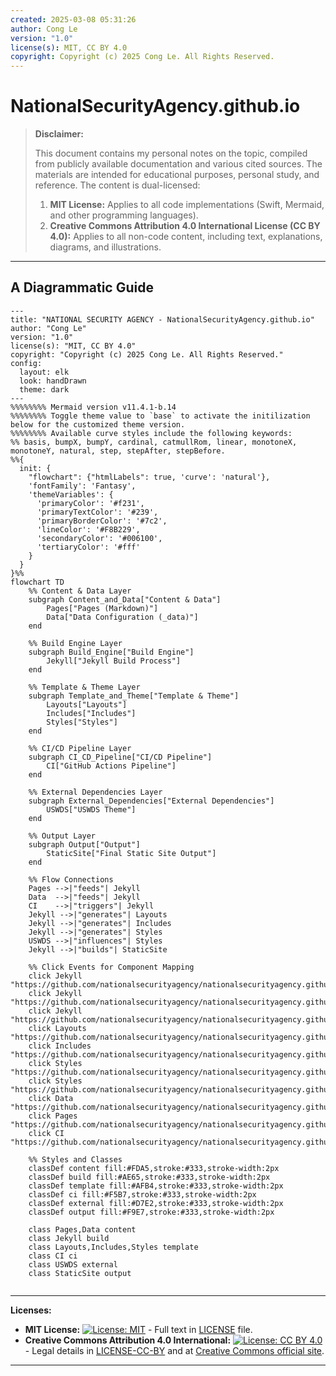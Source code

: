 ```yaml
---
created: 2025-03-08 05:31:26
author: Cong Le
version: "1.0"
license(s): MIT, CC BY 4.0
copyright: Copyright (c) 2025 Cong Le. All Rights Reserved.
---
```




# NationalSecurityAgency.github.io
> **Disclaimer:**
>
> This document contains my personal notes on the topic,
> compiled from publicly available documentation and various cited sources.
> The materials are intended for educational purposes, personal study, and reference.
> The content is dual-licensed:
> 1. **MIT License:** Applies to all code implementations (Swift, Mermaid, and other programming languages).
> 2. **Creative Commons Attribution 4.0 International License (CC BY 4.0):** Applies to all non-code content, including text, explanations, diagrams, and illustrations.
---


## A Diagrammatic Guide



```mermaid
---
title: "NATIONAL SECURITY AGENCY - NationalSecurityAgency.github.io"
author: "Cong Le"
version: "1.0"
license(s): "MIT, CC BY 4.0"
copyright: "Copyright (c) 2025 Cong Le. All Rights Reserved."
config:
  layout: elk
  look: handDrawn
  theme: dark
---
%%%%%%%% Mermaid version v11.4.1-b.14
%%%%%%%% Toggle theme value to `base` to activate the initilization below for the customized theme version.
%%%%%%%% Available curve styles include the following keywords:
%% basis, bumpX, bumpY, cardinal, catmullRom, linear, monotoneX, monotoneY, natural, step, stepAfter, stepBefore.
%%{
  init: {
    "flowchart": {"htmlLabels": true, 'curve': 'natural'},
    'fontFamily': 'Fantasy',
    'themeVariables': {
      'primaryColor': '#f231',
      'primaryTextColor': '#239',
      'primaryBorderColor': '#7c2',
      'lineColor': '#F8B229',
      'secondaryColor': '#006100',
      'tertiaryColor': '#fff'
    }
  }
}%%
flowchart TD
    %% Content & Data Layer
    subgraph Content_and_Data["Content & Data"]
        Pages["Pages (Markdown)"]
        Data["Data Configuration (_data)"]
    end

    %% Build Engine Layer
    subgraph Build_Engine["Build Engine"]
        Jekyll["Jekyll Build Process"]
    end

    %% Template & Theme Layer
    subgraph Template_and_Theme["Template & Theme"]
        Layouts["Layouts"]
        Includes["Includes"]
        Styles["Styles"]
    end

    %% CI/CD Pipeline Layer
    subgraph CI_CD_Pipeline["CI/CD Pipeline"]
        CI["GitHub Actions Pipeline"]
    end

    %% External Dependencies Layer
    subgraph External_Dependencies["External Dependencies"]
        USWDS["USWDS Theme"]
    end

    %% Output Layer
    subgraph Output["Output"]
        StaticSite["Final Static Site Output"]
    end

    %% Flow Connections
    Pages -->|"feeds"| Jekyll
    Data  -->|"feeds"| Jekyll
    CI    -->|"triggers"| Jekyll
    Jekyll -->|"generates"| Layouts
    Jekyll -->|"generates"| Includes
    Jekyll -->|"generates"| Styles
    USWDS -->|"influences"| Styles
    Jekyll -->|"builds"| StaticSite

    %% Click Events for Component Mapping
    click Jekyll "https://github.com/nationalsecurityagency/nationalsecurityagency.github.io/blob/main/_config.yml"
    click Jekyll "https://github.com/nationalsecurityagency/nationalsecurityagency.github.io/tree/main/Gemfile"
    click Jekyll "https://github.com/nationalsecurityagency/nationalsecurityagency.github.io/blob/main/Gemfile.lock"
    click Layouts "https://github.com/nationalsecurityagency/nationalsecurityagency.github.io/tree/main/_layouts"
    click Includes "https://github.com/nationalsecurityagency/nationalsecurityagency.github.io/tree/main/_includes"
    click Styles "https://github.com/nationalsecurityagency/nationalsecurityagency.github.io/tree/main/_sass"
    click Styles "https://github.com/nationalsecurityagency/nationalsecurityagency.github.io/blob/main/css/nsa.scss"
    click Data "https://github.com/nationalsecurityagency/nationalsecurityagency.github.io/tree/main/_data"
    click Pages "https://github.com/nationalsecurityagency/nationalsecurityagency.github.io/tree/main/pages"
    click CI "https://github.com/nationalsecurityagency/nationalsecurityagency.github.io/tree/main/.github/workflows"

    %% Styles and Classes
    classDef content fill:#FDA5,stroke:#333,stroke-width:2px
    classDef build fill:#AE65,stroke:#333,stroke-width:2px
    classDef template fill:#AFB4,stroke:#333,stroke-width:2px
    classDef ci fill:#F5B7,stroke:#333,stroke-width:2px
    classDef external fill:#D7E2,stroke:#333,stroke-width:2px
    classDef output fill:#F9E7,stroke:#333,stroke-width:2px

    class Pages,Data content
    class Jekyll build
    class Layouts,Includes,Styles template
    class CI ci
    class USWDS external
    class StaticSite output
    
```





---
**Licenses:**

- **MIT License:**  [![License: MIT](https://img.shields.io/badge/License-MIT-yellow.svg)](LICENSE) - Full text in [LICENSE](LICENSE) file.
- **Creative Commons Attribution 4.0 International:** [![License: CC BY 4.0](https://licensebuttons.net/l/by/4.0/88x31.png)](LICENSE-CC-BY) - Legal details in [LICENSE-CC-BY](LICENSE-CC-BY) and at [Creative Commons official site](http://creativecommons.org/licenses/by/4.0/).

---